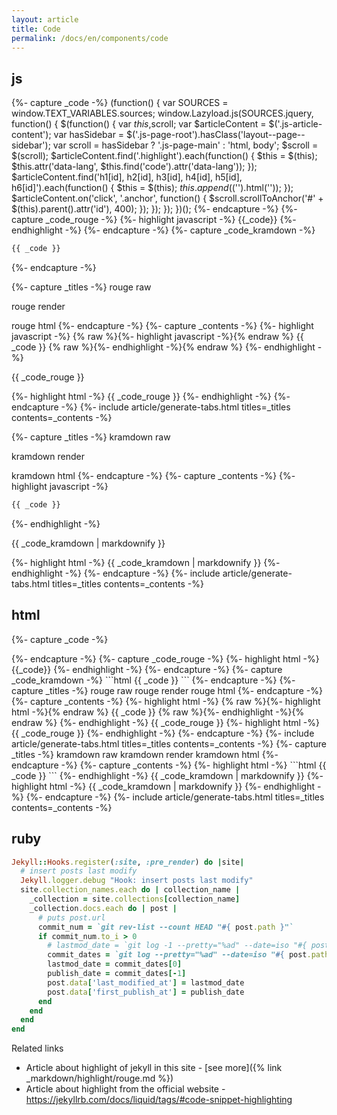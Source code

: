 ```yaml
---
layout: article
title: Code
permalink: /docs/en/components/code
---
```


## js

<!-- ====================================================================================== -->
{%- capture _code -%}
(function() {
  var SOURCES = window.TEXT_VARIABLES.sources;
  window.Lazyload.js(SOURCES.jquery, function() {
    $(function() {
      var $this ,$scroll;
      var $articleContent = $('.js-article-content');
      var hasSidebar = $('.js-page-root').hasClass('layout--page--sidebar');
      var scroll = hasSidebar ? '.js-page-main' : 'html, body';
      $scroll = $(scroll);
      $articleContent.find('.highlight').each(function() {
        $this = $(this);
        $this.attr('data-lang', $this.find('code').attr('data-lang'));
      });
      $articleContent.find('h1[id], h2[id], h3[id], h4[id], h5[id], h6[id]').each(function() {
        $this = $(this);
        $this.append($('<a class="anchor d-print-none" aria-hidden="true"></a>').html('<i class="fas fa-anchor"></i>'));
      });
      $articleContent.on('click', '.anchor', function() {
        $scroll.scrollToAnchor('#' + $(this).parent().attr('id'), 400);
      });
    });
  });
})();
{%- endcapture -%}
{%- capture _code_rouge -%}
  {%- highlight javascript -%}
  {{_code}}
  {%- endhighlight -%}
{%- endcapture -%}
{%- capture _code_kramdown -%}
```javascript
{{ _code }}
```
{%- endcapture -%}
<!-- ====================================================================================== -->
{%- capture _titles -%}
rouge raw
<!-- split title -->
rouge render
<!-- split title -->
rouge html
{%- endcapture -%}
{%- capture _contents -%}
{%- highlight javascript -%}
{% raw %}{%- highlight javascript -%}{% endraw %}
{{ _code }}
{% raw %}{%- endhighlight -%}{% endraw %}
{%- endhighlight -%}
<!-- split content -->
{{ _code_rouge }}
<!-- split content -->
{%- highlight html -%}
{{ _code_rouge }}
{%- endhighlight -%}
{%- endcapture -%}
{%- include article/generate-tabs.html titles=_titles contents=_contents -%}
<!-- ====================================================================================== -->
{%- capture _titles -%}
kramdown raw
<!-- split title -->
kramdown render
<!-- split title -->
kramdown html
{%- endcapture -%}
{%- capture _contents -%}
{%- highlight javascript -%}
```javascript
{{ _code }}
```
{%- endhighlight -%}
<!-- split content -->
{{ _code_kramdown | markdownify }}
<!-- split content -->
{%- highlight html -%}
{{ _code_kramdown | markdownify }}
{%- endhighlight -%}
{%- endcapture -%}
{%- include article/generate-tabs.html titles=_titles contents=_contents -%}
<!-- ====================================================================================== -->

## html

<!-- ====================================================================================== -->
{%- capture _code -%}
<div class="layout--page layout--page--sidebar clearfix js-page-root">
  <div class="page__mask d-print-none js-page-mask js-sidebar-hide"></div>
  <div class="page__viewport">
    <div class="page__actions d-print-none">
      <div class="button button--circle button--lg box-shadow-2 sidebar-button js-sidebar-show js-sidebar-show-1 js-sidebar-show-2 js-sidebar-show-3">
        <i class="fas fa-bars icon--show"></i>
      </div>
    </div>
  </div>
</div>
{%- endcapture -%}
{%- capture _code_rouge -%}
  {%- highlight html -%}
  {{_code}}
  {%- endhighlight -%}
{%- endcapture -%}
{%- capture _code_kramdown -%}
```html
{{ _code }}
```
{%- endcapture -%}
<!-- ====================================================================================== -->
{%- capture _titles -%}
rouge raw
<!-- split title -->
rouge render
<!-- split title -->
rouge html
{%- endcapture -%}
{%- capture _contents -%}
{%- highlight html -%}
{% raw %}{%- highlight html -%}{% endraw %}
{{ _code }}
{% raw %}{%- endhighlight -%}{% endraw %}
{%- endhighlight -%}
<!-- split content -->
{{ _code_rouge }}
<!-- split content -->
{%- highlight html -%}
{{ _code_rouge }}
{%- endhighlight -%}
{%- endcapture -%}
{%- include article/generate-tabs.html titles=_titles contents=_contents -%}
<!-- ====================================================================================== -->
{%- capture _titles -%}
kramdown raw
<!-- split title -->
kramdown render
<!-- split title -->
kramdown html
{%- endcapture -%}
{%- capture _contents -%}
{%- highlight html -%}
```html
{{ _code }}
```
{%- endhighlight -%}
<!-- split content -->
{{ _code_kramdown | markdownify }}
<!-- split content -->
{%- highlight html -%}
{{ _code_kramdown | markdownify }}
{%- endhighlight -%}
{%- endcapture -%}
{%- include article/generate-tabs.html titles=_titles contents=_contents -%}
<!-- ====================================================================================== -->

## ruby

```ruby
Jekyll::Hooks.register(:site, :pre_render) do |site|
  # insert posts last modify 
  Jekyll.logger.debug "Hook: insert posts last modify"
  site.collection_names.each do | collection_name |
    _collection = site.collections[collection_name]
    _collection.docs.each do | post |
      # puts post.url
      commit_num = `git rev-list --count HEAD "#{ post.path }"`
      if commit_num.to_i > 0
        # lastmod_date = `git log -1 --pretty="%ad" --date=iso "#{ post.path }"`
        commit_dates = `git log --pretty="%ad" --date=iso "#{ post.path }"`.lines()
        lastmod_date = commit_dates[0]
        publish_date = commit_dates[-1]
        post.data['last_modified_at'] = lastmod_date
        post.data['first_publish_at'] = publish_date
      end
    end
  end
end
```

Related links 
+ Article about highlight of jekyll in this site - [see more]({%  link _markdown/highlight/rouge.md %})
+ Article about highlight from the official website - <https://jekyllrb.com/docs/liquid/tags/#code-snippet-highlighting>
